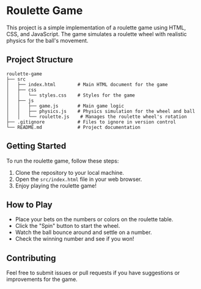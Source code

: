 # Roulette Game

This project is a simple implementation of a roulette game using HTML, CSS, and JavaScript. The game simulates a roulette wheel with realistic physics for the ball's movement.

## Project Structure

```
roulette-game
├── src
│   ├── index.html        # Main HTML document for the game
│   ├── css
│   │   └── styles.css    # Styles for the game
│   ├── js
│   │   ├── game.js       # Main game logic
│   │   ├── physics.js    # Physics simulation for the wheel and ball
│   │   └── roulette.js    # Manages the roulette wheel's rotation
├── .gitignore            # Files to ignore in version control
└── README.md             # Project documentation
```

## Getting Started

To run the roulette game, follow these steps:

1. Clone the repository to your local machine.
2. Open the `src/index.html` file in your web browser.
3. Enjoy playing the roulette game!

## How to Play

- Place your bets on the numbers or colors on the roulette table.
- Click the "Spin" button to start the wheel.
- Watch the ball bounce around and settle on a number.
- Check the winning number and see if you won!

## Contributing

Feel free to submit issues or pull requests if you have suggestions or improvements for the game.